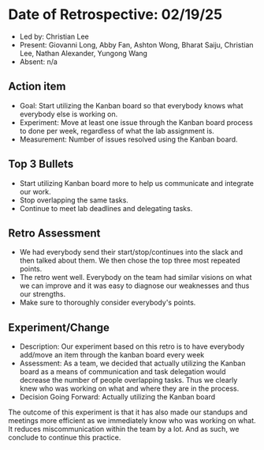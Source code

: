# Date of Retrospective: 02/19/25

* Led by: Christian Lee
* Present: Giovanni Long, Abby Fan, Ashton Wong, Bharat Saiju, Christian Lee, Nathan Alexander, Yungong Wang
* Absent: n/a

## Action item

* Goal: Start utilizing the Kanban board so that everybody knows what everybody else is working on.
* Experiment: Move at least one issue through the Kanban board process to done per week, regardless of what the lab assignment is.
* Measurement: Number of issues resolved using the Kanban board.

## Top 3 Bullets

* Start utilizing Kanban board more to help us communicate and integrate our work.
* Stop overlapping the same tasks.
* Continue to meet lab deadlines and delegating tasks.

## Retro Assessment

* We had everybody send their start/stop/continues into the slack and then talked about them. We then chose the top three most repeated points.
* The retro went well. Everybody on the team had similar visions on what we can improve and it was easy to diagnose our weaknesses and thus our strengths.
* Make sure to thoroughly consider everybody's points.

## Experiment/Change

* Description: Our experiment based on this retro is to have everybody add/move an item through the kanban board every week
* Assessment: As a team, we decided that actually utilizing the Kanban board as a means of communication and task delegation would decrease the number of people overlapping tasks. Thus we clearly knew who was working on what and where they are in the process.
* Decision Going Forward: Actually utilizing the Kanban board

The outcome of this experiment is that it has also made our standups and meetings more efficient as we immediately know who was working on what. It reduces miscommunication within the team by a lot. And as such, we conclude to continue this practice.




